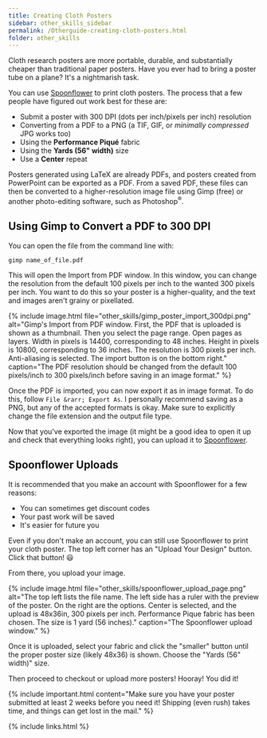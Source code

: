 ```yaml
---
title: Creating Cloth Posters
sidebar: other_skills_sidebar
permalink: /Otherguide-creating-cloth-posters.html
folder: other_skills
---
```


<!-- <link rel="stylesheet" href="css/theme-blue.css"> -->

Cloth research posters are more portable, durable, and substantially cheaper
than traditional paper posters. Have you ever had to bring a poster tube on a
plane? It's a nightmarish task.

You can use [Spoonflower](www.spoonflower.com) to print cloth posters. The
process that a few people have figured out work best for these are:
* Submit a poster with 300 DPI (dots per inch/pixels per inch) resolution
* Converting from a PDF to a PNG (a TIF, GIF, or *minimally compressed* JPG
    works too)
* Using the __Performance Piqu&eacute;__ fabric
* Using the __Yards (56" width)__ size
* Use a __Center__ repeat

Posters generated using LaTeX are already PDFs, and posters created from
PowerPoint can be exported as a PDF. From a saved PDF, these files can then
be converted to a higher-resolution image file using Gimp (free) or
another photo-editing software, such as Photoshop<sup>&reg;</sup>.

## Using Gimp to Convert a PDF to 300 DPI

You can open the file from the command line with:
```
gimp name_of_file.pdf
```

This will open the Import from PDF window. In this window, you can change the
resolution from the default 100 pixels per inch to the wanted 300 pixels
per inch. You want to do this so your poster is a higher-quality, and the
text and images aren't grainy or pixellated.

{% include image.html file="other_skills/gimp_poster_import_300dpi.png"
alt="Gimp's Import from PDF window. First, the PDF that is uploaded is shown as
a thumbnail. Then you select the page range. Open pages as layers. Width in
pixels is 14400, corresponding to 48 inches. Height in pixels is 10800,
corresponding to 36 inches. The resolution is 300 pixels per inch.
Anti-aliasing is selected. The import button is on the bottom right."
caption="The PDF resolution should be changed from the default 100 pixels/inch
to 300 pixels/inch before saving in an image format." %}

Once the PDF is imported, you can now export it as in image format. To do this,
follow `File &rarr; Export As`. I personally recommend saving as a PNG, but
any of the accepted formats is okay. Make sure to explicitly change the file
extension and the output file type.

Now that you've exported the image (it might be a good idea to open it up and
    check that everything looks right), you can upload it to
    [Spoonflower](www.spoonflower.com).


## Spoonflower Uploads

It is recommended that you make an account with Spoonflower for a few reasons:
* You can sometimes get discount codes
* Your past work will be saved
* It's easier for future you

Even if you don't make an account, you can still use Spoonflower to print your
cloth poster. The top left corner has an "Upload Your Design" button. Click
that button! &#x1F603;

From there, you upload your image.

{% include image.html file="other_skills/spoonflower_upload_page.png"
alt="The top left lists the file name. The left side has a ruler with the
preview of the poster. On the right are the options. Center is selected, and
the upload is 48x36in, 300 pixels per inch. Performance Pique fabric has been
chosen. The size is 1 yard (56 inches)."
caption="The Spoonflower upload window." %}

Once it is uploaded, select your fabric and click the "smaller" button until
the proper poster size (likely 48x36) is shown. Choose the "Yards (56" width)"
size.

Then proceed to checkout or upload more posters! Hooray! You did it!

{% include important.html content="Make sure you have your poster submitted
at least 2 weeks before you need it! Shipping (even rush) takes time, and
things can get lost in the mail." %}

{% include links.html %}
